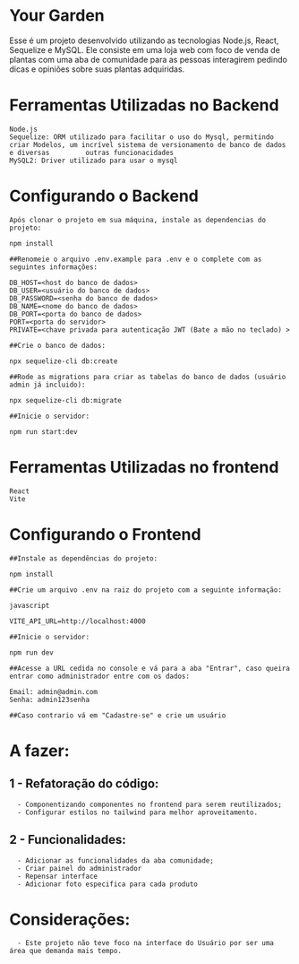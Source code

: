 # Your Garden

Esse é um projeto desenvolvido utilizando as tecnologias Node.js, React, Sequelize e MySQL. Ele consiste em uma loja web com foco de venda de plantas com uma aba de comunidade para as pessoas interagirem pedindo dicas e opiniões sobre suas plantas adquiridas.

# Ferramentas Utilizadas no Backend

    Node.js
    Sequelize: ORM utilizado para facilitar o uso do Mysql, permitindo criar Modelos, um incrível sistema de versionamento de banco de dados e diversas         outras funcionacidades
    MySQL2: Driver utilizado para usar o mysql

# Configurando o Backend

    Após clonar o projeto em sua máquina, instale as dependencias do projeto:

    npm install

    ##Renomeie o arquivo .env.example para .env e o complete com as seguintes informações:

    DB_HOST=<host do banco de dados>
    DB_USER=<usuário do banco de dados>
    DB_PASSWORD=<senha do banco de dados>
    DB_NAME=<nome do banco de dados>
    DB_PORT=<porta do banco de dados>
    PORT=<porta do servidor>
    PRIVATE=<chave privada para autenticação JWT (Bate a mão no teclado) >

    ##Crie o banco de dados:

    npx sequelize-cli db:create

    ##Rode as migrations para criar as tabelas do banco de dados (usuário admin já incluido):

    npx sequelize-cli db:migrate

    ##Inicie o servidor:
    
    npm run start:dev
    
# Ferramentas Utilizadas no frontend

    React
    Vite

# Configurando o Frontend

    ##Instale as dependências do projeto:

    npm install

    ##Crie um arquivo .env na raiz do projeto com a seguinte informação:

    javascript

    VITE_API_URL=http://localhost:4000

    ##Inicie o servidor:

    npm run dev
   
    ##Acesse a URL cedida no console e vá para a aba "Entrar", caso queira entrar como administrador entre com os dados:

    Email: admin@admin.com
    Senha: admin123senha

    ##Caso contrario vá em "Cadastre-se" e crie um usuário 
   
# A fazer:

## 1 - Refatoração do código: 
      - Componentizando componentes no frontend para serem reutilizados;
      - Configurar estilos no tailwind para melhor aproveitamento.
## 2 - Funcionalidades:
      - Adicionar as funcionalidades da aba comunidade;
      - Criar painel do administrador 
      - Repensar interface
      - Adicionar foto especifica para cada produto

# Considerações:

      - Este projeto não teve foco na interface do Usuário por ser uma área que demanda mais tempo.

